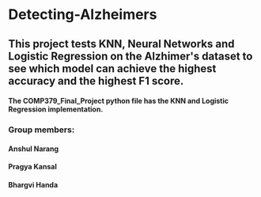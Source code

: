 # Detecting-Alzheimers
## This project tests KNN, Neural Networks and Logistic Regression on the Alzhimer's dataset to see which model can achieve the highest accuracy and the highest F1 score. 

#### The COMP379_Final_Project python file has the KNN and Logistic Regression implementation.


### Group members:
#### Anshul Narang
#### Pragya Kansal 
#### Bhargvi Handa

